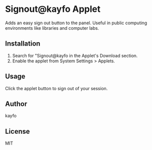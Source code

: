 # Signout@kayfo Applet

Adds an easy sign out button to the panel. Useful in public computing environments like libraries and computer labs.

## Installation

1. Search for "Signout@kayfo in the Applet's Download section.
2. Enable the applet from System Settings > Applets.

## Usage

Click the applet button to sign out of your session.

## Author

kayfo

## License

MIT
